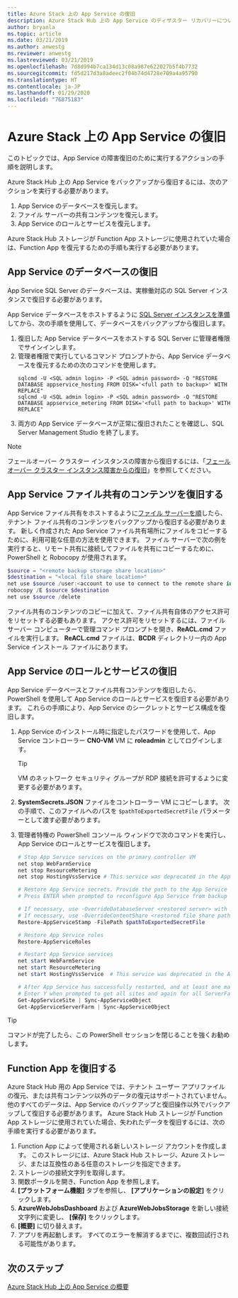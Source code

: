 ```yaml
---
title: Azure Stack 上の App Service の復旧
description: Azure Stack Hub 上の App Service のディザスター リカバリーについて説明します。
author: bryanla
ms.topic: article
ms.date: 03/21/2019
ms.author: anwestg
ms.reviewer: anwestg
ms.lastreviewed: 03/21/2019
ms.openlocfilehash: 7d8d994b7ca134d13c08a987e622027b5f4b7732
ms.sourcegitcommit: fd5d217d3a8adeec2f04b74d4728e709a4a95790
ms.translationtype: HT
ms.contentlocale: ja-JP
ms.lasthandoff: 01/29/2020
ms.locfileid: "76875183"
---
```

# <a name="app-service-recovery-on-azure-stack-hub"></a>Azure Stack 上の App Service の復旧

このトピックでは、App Service の障害復旧のために実行するアクションの手順を説明します。

Azure Stack Hub 上の App Service をバックアップから復旧するには、次のアクションを実行する必要があります。
1. App Service のデータベースを復元します。
2. ファイル サーバーの共有コンテンツを復元します。
3. App Service のロールとサービスを復元します。

Azure Stack Hub ストレージが Function App ストレージに使用されていた場合は、Function App を復元するための手順も実行する必要があります。

## <a name="restore-the-app-service-databases"></a>App Service のデータベースの復旧
App Service SQL Server のデータベースは、実稼働対応の SQL Server インスタンスで復旧する必要があります。 

App Service データベースをホストするように [SQL Server インスタンスを準備](azure-stack-app-service-before-you-get-started.md#prepare-the-sql-server-instance)してから、次の手順を使用して、データベースをバックアップから復旧します。

1. 復旧した App Service データベースをホストする SQL Server に管理者権限でサインインします。
2. 管理者権限で実行しているコマンド プロンプトから、App Service データベースを復元するための次のコマンドを使用します。
    ```dos
    sqlcmd -U <SQL admin login> -P <SQL admin password> -Q "RESTORE DATABASE appservice_hosting FROM DISK='<full path to backup>' WITH REPLACE"
    sqlcmd -U <SQL admin login> -P <SQL admin password> -Q "RESTORE DATABASE appservice_metering FROM DISK='<full path to backup>' WITH REPLACE"
    ```
3. 両方の App Service データベースが正常に復旧されたことを確認し、SQL Server Management Studio を終了します。

> [!NOTE]
> フェールオーバー クラスター インスタンスの障害から復旧するには、「[フェールオーバー クラスター インスタンス障害からの復旧](https://docs.microsoft.com/sql/sql-server/failover-clusters/windows/recover-from-failover-cluster-instance-failure?view=sql-server-2017)」を参照してください。 

## <a name="restore-the-app-service-file-share-content"></a>App Service ファイル共有のコンテンツを復旧する
App Service ファイル共有をホストするように[ファイル サーバーを順](azure-stack-app-service-before-you-get-started.md#prepare-the-file-server)したら、テナント ファイル共有のコンテンツをバックアップから復旧する必要があります。 新しく作成された App Service ファイル共有場所にファイルをコピーするために、利用可能な任意の方法を使用できます。 ファイル サーバーで次の例を実行すると、リモート共有に接続してファイルを共有にコピーするために、PowerShell と Robocopy が使用されます。

```powershell
$source = "<remote backup storage share location>"
$destination = "<local file share location>"
net use $source /user:<account to use to connect to the remote share in the format of domain\username> *
robocopy /E $source $destination
net use $source /delete
```

ファイル共有のコンテンツのコピーに加えて、ファイル共有自体のアクセス許可をリセットする必要もあります。 アクセス許可をリセットするには、ファイル サーバー コンピューターで管理コマンド プロンプトを開き、**ReACL.cmd** ファイルを実行します。 **ReACL.cmd** ファイルは、**BCDR** ディレクトリー内の App Service インストール ファイルにあります。

## <a name="restore-app-service-roles-and-services"></a>App Service のロールとサービスの復旧
App Service データベースとファイル共有コンテンツを復旧したら、PowerShell を使用して App Service のロールとサービスを復旧する必要があります。 これらの手順により、App Service のシークレットとサービス構成を復旧します。  

1. App Service のインストール時に指定したパスワードを使用して、App Service コントローラー **CN0-VM** VM に **roleadmin** としてログインします。 
    > [!TIP]
    > VM のネットワーク セキュリティ グループが RDP 接続を許可するように変更する必要があります。 
2. **SystemSecrets.JSON** ファイルをコントローラー VM にコピーします。 次の手順で、このファイルへのパスを `$pathToExportedSecretFile` パラメーターとして渡す必要があります。
3. 管理者特権の PowerShell コンソール ウィンドウで次のコマンドを実行し、App Service のロールとサービスを復旧します。

    ```powershell
    # Stop App Service services on the primary controller VM
    net stop WebFarmService
    net stop ResourceMetering
    net stop HostingVssService # This service was deprecated in the App Service 1.5 release and is not required after the App Service 1.4 release.

    # Restore App Service secrets. Provide the path to the App Service secrets file copied from backup. For example, C:\temp\SystemSecrets.json.
    # Press ENTER when prompted to reconfigure App Service from backup 

    # If necessary, use -OverrideDatabaseServer <restored server> with Restore-AppServiceStamp when the restored database server has a different address than backed-up deployment.
    # If necessary, use -OverrideContentShare <restored file share path> with Restore-AppServiceStamp when the restored file share has a different path from backed-up deployment.
    Restore-AppServiceStamp -FilePath $pathToExportedSecretFile 

    # Restore App Service roles
    Restore-AppServiceRoles

    # Restart App Service services
    net start WebFarmService
    net start ResourceMetering
    net start HostingVssService  # This service was deprecated in the App Service 1.5 release and is not required after the App Service 1.4 release.

    # After App Service has successfully restarted, and at least one management server is in ready state, synchronize App Service objects to complete the restore
    # Enter Y when prompted to get all sites and again for all ServerFarm entities.
    Get-AppServiceSite | Sync-AppServiceObject
    Get-AppServiceServerFarm | Sync-AppServiceObject
    ```

> [!TIP]
> コマンドが完了したら、この PowerShell セッションを閉じることを強くお勧めします。

## <a name="restore-function-apps"></a>Function App を復旧する 
Azure Stack Hub 用の App Service では、テナント ユーザー アプリファイルの復元、または共有コンテンツ以外のデータの復元はサポートされていません。 他のすべてのデータは、App Service のバックアップと復旧操作以外でバックアップして復旧する必要があります。 Azure Stack Hub ストレージが Function App ストレージに使用されていた場合、失われたデータを復旧するには、次の手順を実行する必要があります。

1. Function App によって使用される新しいストレージ アカウントを作成します。 このストレージには、Azure Stack Hub ストレージ、Azure ストレージ、または互換性のある任意のストレージを指定できます。
2. ストレージの接続文字列を取得します。
3. 関数ポータルを開き、Function App を参照します。
4. **[プラットフォーム機能]** タブを参照し、 **[アプリケーションの設定]** をクリックします。
5. **AzureWebJobsDashboard** および **AzureWebJobsStorage** を新しい接続文字列に変更し、 **[保存]** をクリックします。
6. **[概要]** に切り替えます。
7. アプリを再起動します。 すべてのエラーを解消するまでに、複数回試行される可能性があります。

## <a name="next-steps"></a>次のステップ
[Azure Stack Hub 上の App Service の概要](azure-stack-app-service-overview.md)